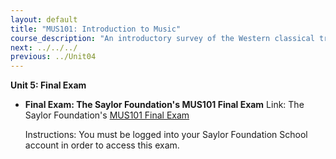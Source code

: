 ```yaml
---
layout: default
title: "MUS101: Introduction to Music"
course_description: "An introductory survey of the Western classical tradition, with a focus on the development of aural skills that lead to an understanding and appreciation of music."
next: ../../../
previous: ../Unit04
---
```

**Unit 5: Final Exam** <span id="5"></span> 
-   **Final Exam: The Saylor Foundation's MUS101 Final Exam**
    Link: The Saylor Foundation's [MUS101 Final
    Exam](http://school.saylor.org/mod/quiz/view.php?id=371)  
      
     Instructions: You must be logged into your Saylor Foundation School
    account in order to access this exam.



